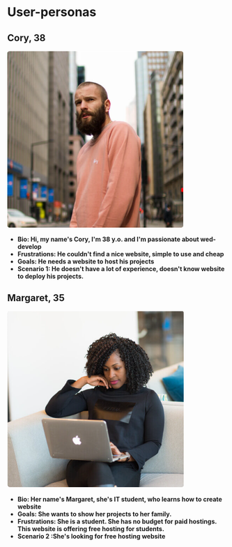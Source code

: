 # User-personas

## Cory, 38

![user photo](./cory.png)

- **Bio: Hi, my name's Cory, I'm 38 y.o. and I'm passionate about wed-develop**
- **Frustrations: He couldn't find a nice website, simple to use and cheap**
- **Goals: He needs a website to host his projects**
- **Scenario 1: He doesn't have a lot of experience, doesn't know website to
  deploy his projects.**

## Margaret, 35

![user photo](./margaret.png)

- **Bio: Her name's Margaret, she's IT student, who learns how to create
  website**
- **Goals: She wants to show her projects to her family.**
- **Frustrations: She is a student. She has no budget for paid hostings. This
  website is offering free hosting for students.**
- **Scenario 2 :She's looking for free hosting website**
